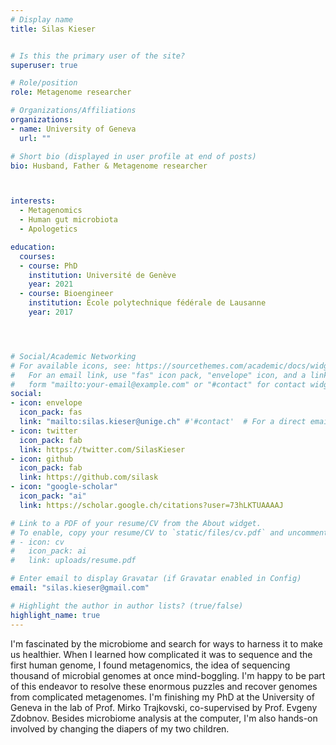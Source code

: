 ```yaml
---
# Display name
title: Silas Kieser


# Is this the primary user of the site?
superuser: true

# Role/position
role: Metagenome researcher

# Organizations/Affiliations
organizations:
- name: University of Geneva
  url: ""

# Short bio (displayed in user profile at end of posts)
bio: Husband, Father & Metagenome researcher



interests:
  - Metagenomics
  - Human gut microbiota
  - Apologetics

education:
  courses:
  - course: PhD
    institution: Université de Genève
    year: 2021
  - course: Bioengineer
    institution: École polytechnique fédérale de Lausanne
    year: 2017




# Social/Academic Networking
# For available icons, see: https://sourcethemes.com/academic/docs/widgets/#icons
#   For an email link, use "fas" icon pack, "envelope" icon, and a link in the
#   form "mailto:your-email@example.com" or "#contact" for contact widget.
social:
- icon: envelope
  icon_pack: fas
  link: "mailto:silas.kieser@unige.ch" #'#contact'  # For a direct email link, use "mailto:test@example.org".
- icon: twitter
  icon_pack: fab
  link: https://twitter.com/SilasKieser
- icon: github
  icon_pack: fab
  link: https://github.com/silask
- icon: "google-scholar"
  icon_pack: "ai"
  link: https://scholar.google.ch/citations?user=73hLKTUAAAAJ

# Link to a PDF of your resume/CV from the About widget.
# To enable, copy your resume/CV to `static/files/cv.pdf` and uncomment the lines below.  
# - icon: cv
#   icon_pack: ai
#   link: uploads/resume.pdf

# Enter email to display Gravatar (if Gravatar enabled in Config)
email: "silas.kieser@gmail.com"

# Highlight the author in author lists? (true/false)
highlight_name: true
---
```


I'm fascinated by the microbiome and search for ways to harness it to make us healthier.
When I learned how complicated it was to sequence and the first human genome, I found metagenomics, the idea of sequencing thousand of microbial genomes at once mind-boggling. I'm happy to be part of this endeavor to resolve these enormous puzzles and recover genomes from complicated metagenomes.
I'm finishing my PhD at the University of Geneva in the lab of Prof. Mirko Trajkovski, co-supervised by Prof. Evgeny Zdobnov.
Besides microbiome analysis at the computer, I'm also hands-on involved by changing the diapers of my two children.
<!--
{{< icon name="download" pack="fas" >}} Download my {{< staticref "uploads/demo_resume.pdf" "newtab" >}}resumé{{< /staticref >}}. -->
